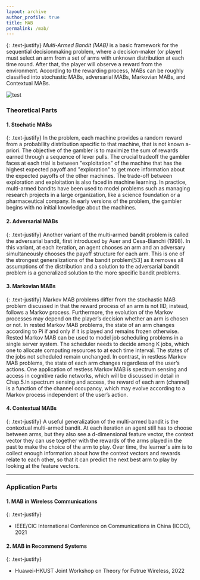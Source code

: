```yaml
---
layout: archive
author_profile: true
title: MAB
permalink: /mab/
---
```


{: .text-justify}
*Multi-Armed Bandit (MAB)* is a basic framework for the sequential decisionmaking problem, where a decision-maker (or player) must select an arm from a set of arms with unknown distribution at each time round. After that, the player will observe a reward from the environment. According to the rewarding process,
MABs can be roughly classified into stochastic MABs, adversarial MABs, Markovian MABs, and Contextual MABs. 

   ![test](https://github.com/jwentong/jwentong.github.io/raw/master/assets/images/mabfig_02.jpg)

### Theoretical Parts

####  1. Stochatic MABs

{: .text-justify}
In the problem, each machine provides a random reward from a probability distribution specific to that machine, that is not known a-priori. The objective of the gambler is to maximize the sum of rewards earned through a sequence of lever pulls. The crucial tradeoff the gambler faces at each trial is between "exploitation" of the machine that has the highest expected payoff and "exploration" to get more information about the expected payoffs of the other machines. The trade-off between exploration and exploitation is also faced in machine learning. In practice, multi-armed bandits have been used to model problems such as managing research projects in a large organization, like a science foundation or a pharmaceutical company. In early versions of the problem, the gambler begins with no initial knowledge about the machines.


#### 2. Adversarial MABs

{: .text-justify}
Another variant of the multi-armed bandit problem is called the adversarial bandit, first introduced by Auer and Cesa-Bianchi (1998). In this variant, at each iteration, an agent chooses an arm and an adversary simultaneously chooses the payoff structure for each arm. This is one of the strongest generalizations of the bandit problem[53] as it removes all assumptions of the distribution and a solution to the adversarial bandit problem is a generalized solution to the more specific bandit problems.


#### 3. Markovian MABs

{: .text-justify}
Markov MAB problems differ from the stochastic MAB problem discussed in that the reward process of an arm is not IID, instead, follows a Markov process. Furthermore, the evolution of the Markov processes may depend on the player’s decision whether an arm is chosen or not.
In rested Markov MAB problems, the state of an arm changes according to Pi if and only if it is played and remains frozen otherwise. Rested Markov MAB can be used to model job scheduling problems in a single server system. The scheduler needs to decide among K jobs, which one to allocate computing resources to at each time interval. The states of the jobs not scheduled remain unchanged. In contrast, in restless Markov MAB problems, the state of each arm changes regardless of the user’s actions. One application of restless Markov MAB is spectrum sensing and access in cognitive radio networks, which will be discussed in detail in Chap.5.In spectrum sensing and access, the reward of each arm (channel) is a function of the channel occupancy, which may evolve according to a Markov process independent of the user’s action.


#### 4. Contextual MABs

{: .text-justify}
A useful generalization of the multi-armed bandit is the contextual multi-armed bandit. At each iteration an agent still has to choose between arms, but they also see a d-dimensional feature vector, the context vector they can use together with the rewards of the arms played in the past to make the choice of the arm to play. Over time, the learner's aim is to collect enough information about how the context vectors and rewards relate to each other, so that it can predict the next best arm to play by looking at the feature vectors.


---

### Application Parts

#### 1. MAB in Wireless Communications
{: .text-justify}
* IEEE/CIC International Conference on Communications in China (ICCC), 2021


#### 2. MAB in Recommend Systems
{: .text-justify}
* Huawei-HKUST Joint Workshop on Theory for Futrue Wireless, 2022








